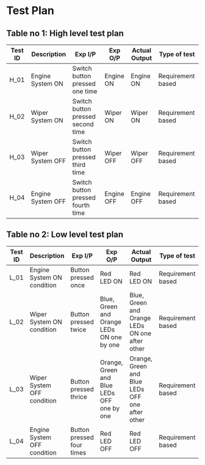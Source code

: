 # Test Plan
## Table no 1: High level test plan
Test ID | Description | Exp I/P | Exp O/P | Actual Output | Type of test  
--------|-------------|---------|---------|---------------|---------------
H_01  | Engine System ON | Switch button pressed one time | Engine ON | Engine ON | Requirement based
H_02  | Wiper System ON | Switch button pressed second time | Wiper ON | Wiper ON | Requirement based
H_03  | Wiper System OFF | Switch button pressed third time | Wiper OFF | Wiper OFF  | Requirement based
H_04  | Engine System OFF | Switch button pressed fourth time | Engine OFF | Engine OFF | Requirement based

## Table no 2: Low level test plan
Test ID | Description | Exp I/P | Exp O/P | Actual Output | Type of test  
--------|-------------|---------|---------|---------------|---------------
L_01  | Engine System ON condition | Button pressed once | Red LED ON | Red LED ON | Requirement based
L_02  | Wiper System ON condition | Button pressed twice | Blue, Green and Orange LEDs ON one by one | Blue, Green and Orange LEDs ON one after other | Requirement based
L_03  | Wiper System OFF condition | Button pressed thrice | Orange, Green and Blue LEDs OFF one by one | Orange, Green and Blue LEDs OFF one after other | Requirement based
L_04  | Engine System OFF condition | Button pressed four times | Red LED OFF | Red LED OFF | Requirement based
